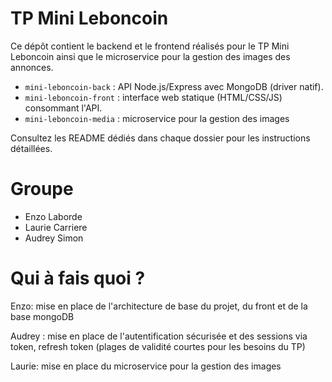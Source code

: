 # TP Mini Leboncoin

Ce dépôt contient le backend et le frontend réalisés pour le TP Mini Leboncoin ainsi que le microservice pour la gestion des images des annonces.

- `mini-leboncoin-back` : API Node.js/Express avec MongoDB (driver natif).
- `mini-leboncoin-front` : interface web statique (HTML/CSS/JS) consommant l'API.
- `mini-leboncoin-media` : microservice pour la gestion des images

Consultez les README dédiés dans chaque dossier pour les instructions détaillées.

# Groupe 

- Enzo Laborde
- Laurie Carriere
- Audrey Simon

# Qui à fais quoi ?

Enzo: mise en place de l'architecture de base du projet, du front et de la base mongoDB

Audrey : mise en place de l'autentification sécurisée et des sessions via token, refresh token (plages de validité courtes pour les besoins du TP)

Laurie: mise en place du microservice pour la gestion des images 

